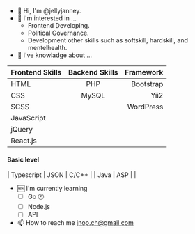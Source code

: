 - 👋 Hi, I'm @jellyjanney.
- 👀 I'm interested in ...
    - Frontend Developing.
    - Political Governance.
    - Development other skills such as softskill, hardskill, and mentelhealth.
- 🔰 I've knowladge about ...

| Frontend Skills | Backend Skills | Framework |
|:------------------|:---------------:|------------:|
|   HTML            |   PHP           |  Bootstrap  |
|   CSS             |   MySQL         |  Yii2       |
|   SCSS            |                 |  WordPress  |
|   JavaScript      |                 |             |
|   jQuery          |                 |             |
|   React.js        |                 |             |


#### Basic level ####

|   Typescript      |  JSON           |  C/C++      |
|   Java            |  ASP            |             |

- 🆕 I'm currently learning
    - [ ] Go :clock1:
    - [ ] Node.js
    - [ ] API
- 📫 How to reach me jnop.ch@gmail.com
